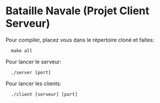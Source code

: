 Bataille Navale (Projet Client Serveur)
=============

Pour compiler, placez vous dans le répertoire cloné et faites: 

      make all

Pour lancer le serveur: 
      
      ./server [port]

Pour lancer les clients: 

      ./client [serveur] [port]
